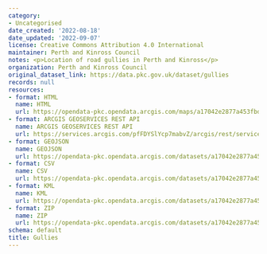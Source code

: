 ```yaml
---
category:
- Uncategorised
date_created: '2022-08-18'
date_updated: '2022-09-07'
license: Creative Commons Attribution 4.0 International
maintainer: Perth and Kinross Council
notes: <p>Location of road gullies in Perth and Kinross</p>
organization: Perth and Kinross Council
original_dataset_link: https://data.pkc.gov.uk/dataset/gullies
records: null
resources:
- format: HTML
  name: HTML
  url: https://opendata-pkc.opendata.arcgis.com/maps/a17042e2877a453fbdb72bda543177d4_0
- format: ARCGIS GEOSERVICES REST API
  name: ARCGIS GEOSERVICES REST API
  url: https://services.arcgis.com/pfFDYSlYcp7mabvZ/arcgis/rest/services/Gullies/FeatureServer/0
- format: GEOJSON
  name: GEOJSON
  url: https://opendata-pkc.opendata.arcgis.com/datasets/a17042e2877a453fbdb72bda543177d4_0.geojson?outSR=%7B%22latestWkid%22%3A27700%2C%22wkid%22%3A27700%7D
- format: CSV
  name: CSV
  url: https://opendata-pkc.opendata.arcgis.com/datasets/a17042e2877a453fbdb72bda543177d4_0.csv?outSR=%7B%22latestWkid%22%3A27700%2C%22wkid%22%3A27700%7D
- format: KML
  name: KML
  url: https://opendata-pkc.opendata.arcgis.com/datasets/a17042e2877a453fbdb72bda543177d4_0.kml?outSR=%7B%22latestWkid%22%3A27700%2C%22wkid%22%3A27700%7D
- format: ZIP
  name: ZIP
  url: https://opendata-pkc.opendata.arcgis.com/datasets/a17042e2877a453fbdb72bda543177d4_0.zip?outSR=%7B%22latestWkid%22%3A27700%2C%22wkid%22%3A27700%7D
schema: default
title: Gullies
---
```

